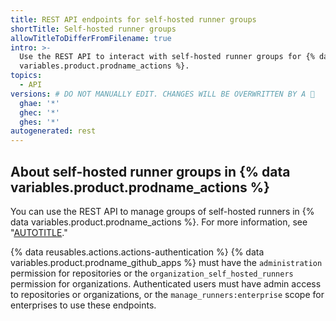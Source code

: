 ```yaml
---
title: REST API endpoints for self-hosted runner groups
shortTitle: Self-hosted runner groups
allowTitleToDifferFromFilename: true
intro: >-
  Use the REST API to interact with self-hosted runner groups for {% data
  variables.product.prodname_actions %}.
topics:
  - API
versions: # DO NOT MANUALLY EDIT. CHANGES WILL BE OVERWRITTEN BY A 🤖
  ghae: '*'
  ghec: '*'
  ghes: '*'
autogenerated: rest
---
```


## About self-hosted runner groups in {% data variables.product.prodname_actions %}

You can use the REST API to manage groups of self-hosted runners in {% data variables.product.prodname_actions %}. For more information, see "[AUTOTITLE](/actions/hosting-your-own-runners/managing-self-hosted-runners/managing-access-to-self-hosted-runners-using-groups)."

{% data reusables.actions.actions-authentication %} {% data variables.product.prodname_github_apps %} must have the `administration` permission for repositories or the `organization_self_hosted_runners` permission for organizations. Authenticated users must have admin access to repositories or organizations, or the `manage_runners:enterprise` scope for enterprises to use these endpoints.

<!-- Content after this section is automatically generated -->
